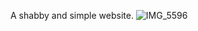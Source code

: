 A shabby and simple website.
![IMG_5596](https://user-images.githubusercontent.com/111562940/215718086-918ae73a-dbe6-474f-ba35-dfac37059c73.jpeg)
